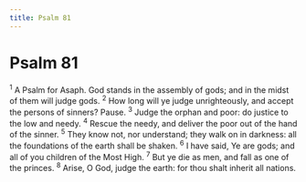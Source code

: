 ```yaml
---
title: Psalm 81
---
```

# Psalm 81

<sup>1</sup> A Psalm for Asaph. God stands in the assembly of gods; and in the midst of them will judge gods. <sup>2</sup> How long will ye judge unrighteously, and accept the persons of sinners? Pause. <sup>3</sup> Judge the orphan and poor: do justice to the low and needy. <sup>4</sup> Rescue the needy, and deliver the poor out of the hand of the sinner. <sup>5</sup> They know not, nor understand; they walk on in darkness: all the foundations of the earth shall be shaken. <sup>6</sup> I have said, Ye are gods; and all of you children of the Most High. <sup>7</sup> But ye die as men, and fall as one of the princes. <sup>8</sup> Arise, O God, judge the earth: for thou shalt inherit all nations. 